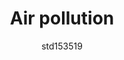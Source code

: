 ---
author: std153519
image_url: /images/air-pollution2.png
title: Air pollution
year: 2008
caption: Το Atmotube έχει όμως το δικό του σύστημα και αυτό το σύστημα ξεκινά από το 100 (καλύτερη ποιότητα αέρα) και πηγαίνει στο 0 (χειρότερη ποιότητα αέρα). Επομένως, χρησιμοποιώντας το AQS, η βαθμολογία 90 δείχνει πολύ καλύτερη ποιότητα αέρα από τη βαθμολογία 20. 
license_url: https://cdn.breathesafeair.com/wp-content/uploads/2020/07/Atmotube-App-1024x609.png?strip=all&lossy=1&ssl=1
license_text: Atmotube
categories:
  - Ατμόσφαιρα
tags:
  - Biology
  - Ecology
  - Earth Science
  - Geography
---